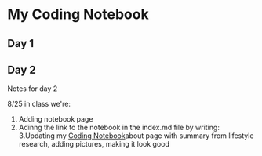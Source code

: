 # My Coding Notebook

## Day 1 


## Day 2
Notes for day 2 

8/25 in class we're:
1. Adding notebook page
2. Adinng the link to the notebook in the index.md file by writing:
3.Updating my [Coding Notebook](notebook.md)about page with summary from lifestyle research, adding pictures, making it look good


